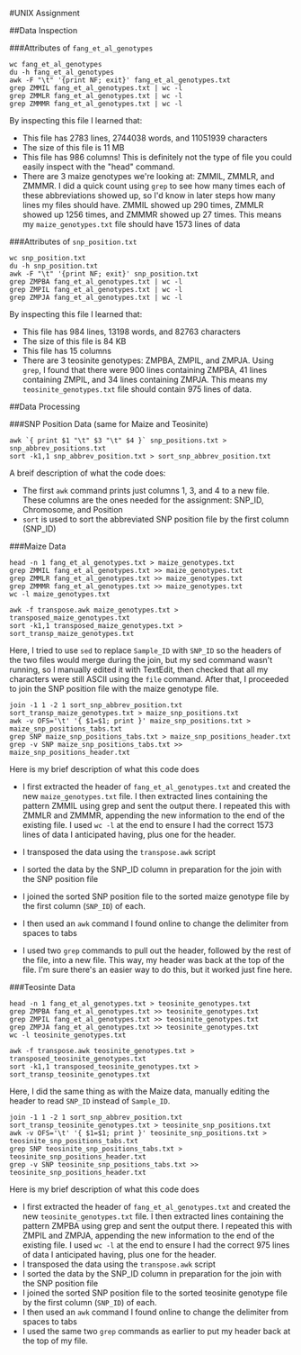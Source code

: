 #UNIX Assignment

##Data Inspection

###Attributes of `fang_et_al_genotypes`

```
wc fang_et_al_genotypes
du -h fang_et_al_genotypes
awk -F "\t" '{print NF; exit}' fang_et_al_genotypes.txt 
grep ZMMIL fang_et_al_genotypes.txt | wc -l
grep ZMMLR fang_et_al_genotypes.txt | wc -l
grep ZMMMR fang_et_al_genotypes.txt | wc -l
```

By inspecting this file I learned that:

* This file has 2783 lines, 2744038 words, and 11051939 characters
* The size of this file is 11 MB
* This file has 986 columns! This is definitely not the type of file you could easily inspect with the "head" command.
* There are 3 maize genotypes we're looking at: ZMMIL, ZMMLR, and ZMMMR. I did a quick count using `grep` to see how many times each of these abbreviations showed up, so I'd know in later steps how many lines my files should have. ZMMIL showed up 290 times, ZMMLR showed up 1256 times, and ZMMMR showed up 27 times. This means my `maize_genotypes.txt` file should have 1573 lines of data


###Attributes of `snp_position.txt`

```
wc snp_position.txt
du -h snp_position.txt
awk -F "\t" '{print NF; exit}' snp_position.txt 
grep ZMPBA fang_et_al_genotypes.txt | wc -l
grep ZMPIL fang_et_al_genotypes.txt | wc -l
grep ZMPJA fang_et_al_genotypes.txt | wc -l
```

By inspecting this file I learned that:

* This file has 984 lines, 13198 words, and 82763 characters
* The size of this file is 84 KB
* This file has 15 columns
* There are 3 teosinite genotypes: ZMPBA, ZMPIL, and ZMPJA. Using `grep`, I found that there were 900 lines containing ZMPBA, 41 lines containing ZMPIL, and 34 lines containing ZMPJA. This means my `teosinite_genotypes.txt` file should contain 975 lines of data.




##Data Processing

###SNP Position Data (same for Maize and Teosinite)

```
awk `{ print $1 "\t" $3 "\t" $4 }` snp_positions.txt > snp_abbrev_positions.txt
sort -k1,1 snp_abbrev_position.txt > sort_snp_abbrev_position.txt
```

A breif description of what the code does:

* The first `awk` command prints just columns 1, 3, and 4 to a new file. These columns are the ones needed for the assignment: SNP_ID, Chromosome, and Position
* `sort` is used to sort the abbreviated SNP position file by the first column (SNP_ID)



###Maize Data

```
head -n 1 fang_et_al_genotypes.txt > maize_genotypes.txt
grep ZMMIL fang_et_al_genotypes.txt >> maize_genotypes.txt
grep ZMMLR fang_et_al_genotypes.txt >> maize_genotypes.txt
grep ZMMMR fang_et_al_genotypes.txt >> maize_genotypes.txt
wc -l maize_genotypes.txt

awk -f transpose.awk maize_genotypes.txt > transposed_maize_genotypes.txt
sort -k1,1 transposed_maize_genotypes.txt > sort_transp_maize_genotypes.txt
```

Here, I tried to use `sed` to replace `Sample_ID` with `SNP_ID` so the headers of the two files would merge during the join, but my sed command wasn't running, so I manually edited it with TextEdit, then checked that all my characters were still ASCII using the `file` command. After that, I proceeded to join the SNP position file with the maize genotype file.

```
join -1 1 -2 1 sort_snp_abbrev_position.txt sort_transp_maize_genotypes.txt > maize_snp_positions.txt
awk -v OFS='\t' '{ $1=$1; print }' maize_snp_positions.txt > maize_snp_positions_tabs.txt
grep SNP maize_snp_positions_tabs.txt > maize_snp_positions_header.txt
grep -v SNP maize_snp_positions_tabs.txt >> maize_snp_positions_header.txt
```

Here is my brief description of what this code does

* I first extracted the header of `fang_et_al_genotypes.txt` and created the new `maize_genotypes.txt` file. I then extracted lines containing the pattern ZMMIL using grep and sent the output there. I repeated this with ZMMLR and ZMMMR, appending the new information to the end of the existing file. I used `wc -l` at the end to ensure I had the correct 1573 lines of data I anticipated having, plus one for the header.
* I transposed the data using the `transpose.awk` script 
* I sorted the data by the SNP_ID column in preparation for the join with the SNP position file

* I joined the sorted SNP position file to the sorted maize genotype file by the first column (`SNP_ID`) of each.
* I then used an `awk` command I found online to change the delimiter from spaces to tabs 
* I used two `grep` commands to pull out the header, followed by the rest of the file, into a new file. This way, my header was back at the top of the file. I'm sure there's an easier way to do this, but it worked just fine here.



###Teosinte Data

```
head -n 1 fang_et_al_genotypes.txt > teosinite_genotypes.txt
grep ZMPBA fang_et_al_genotypes.txt >> teosinite_genotypes.txt
grep ZMPIL fang_et_al_genotypes.txt >> teosinite_genotypes.txt
grep ZMPJA fang_et_al_genotypes.txt >> teosinite_genotypes.txt
wc -l teosinite_genotypes.txt

awk -f transpose.awk teosinite_genotypes.txt > transposed_teosinite_genotypes.txt
sort -k1,1 transposed_teosinite_genotypes.txt > sort_transp_teosinite_genotypes.txt
```

Here, I did the same thing as with the Maize data, manually editing the header to read `SNP_ID` instead of `Sample_ID`. 

```
join -1 1 -2 1 sort_snp_abbrev_position.txt sort_transp_teosinite_genotypes.txt > teosinite_snp_positions.txt
awk -v OFS='\t' '{ $1=$1; print }' teosinite_snp_positions.txt > teosinite_snp_positions_tabs.txt
grep SNP teosinite_snp_positions_tabs.txt > teosinite_snp_positions_header.txt
grep -v SNP teosinite_snp_positions_tabs.txt >> teosinite_snp_positions_header.txt
```

Here is my brief description of what this code does

* I first extracted the header of `fang_et_al_genotypes.txt` and created the new `teosinite_genotypes.txt` file. I then extracted lines containing the pattern ZMPBA using grep and sent the output there. I repeated this with ZMPIL and ZMPJA, appending the new information to the end of the existing file. I used `wc -l` at the end to ensure I had the correct 975 lines of data I anticipated having, plus one for the header.
* I transposed the data using the `transpose.awk` script 
* I sorted the data by the SNP_ID column in preparation for the join with the SNP position file
* I joined the sorted SNP position file to the sorted teosinite genotype file by the first column (`SNP_ID`) of each.
* I then used an `awk` command I found online to change the delimiter from spaces to tabs
* I used the same two `grep` commands as earlier to put my header back at the top of my file. 

